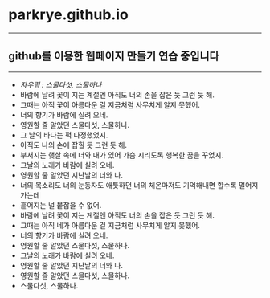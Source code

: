 # parkrye.github.io 

***

## github를 이용한 웹페이지 만들기 연습 중입니다

***

 - *자우림 : 스물다섯, 스물하나*
 - 바람에 날려 꽃이 지는 계절엔 아직도 너의 손을 잡은 듯 그런 듯 해.
 - 그때는 아직 꽃이 아름다운 걸 지금처럼 사무치게 알지 못했어.
 - 너의 향기가 바람에 실려 오네.
 - 영원할 줄 알았던 스물다섯, 스물하나.
 - 그 날의 바다는 퍽 다정했었지.
 - 아직도 나의 손에 잡힐 듯 그런 듯 해.
 - 부서지는 햇살 속에 너와 내가 있어 가슴 시리도록 행복한 꿈을 꾸었지.
 - 그날의 노래가 바람에 실려 오네.
 - 영원할 줄 알았던 지난날의 너와 나.
 - 너의 목소리도 너의 눈동자도 애틋하던 너의 체온마저도 기억해내면 할수록 멀어져 가는데
 - 흩어지는 널 붙잡을 수 없어.
 - 바람에 날려 꽃이 지는 계절엔 아직도 너의 손을 잡은 듯 그런 듯 해.
 - 그때는 아직 네가 아름다운 걸 지금처럼 사무치게 알지 못했어.
 - 너의 향기가 바람에 실려 오네.
 - 영원할 줄 알았던 스물다섯, 스물하나.
 - 그날의 노래가 바람에 실려 오네.
 - 영원할 줄 알았던 지난날의 너와 나.
 - 영원할 줄 알았던 스물다섯, 스물하나.
 - 스물다섯, 스물하나.
